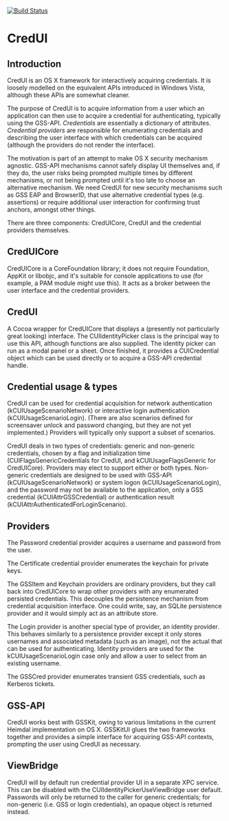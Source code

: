 [![Build Status](https://travis-ci.org/PADL/CredUI.png?branch=master)](https://travis-ci.org/PADL/CredUI)

CredUI
======

Introduction
------------

CredUI is an OS X framework for interactively acquiring credentials. It is loosely modelled on the equivalent APIs introduced in Windows Vista, although these APIs are somewhat cleaner.

The purpose of CredUI is to acquire information from a user which an application can then use to acquire a credential for authenticating, typically using the GSS-API. *Credentials* are essentially a dictionary of attributes. *Credential providers* are responsible for enumerating credentials and describing the user interface with which credentials can be acquired (although the providers do not render the interface).

The motivation is part of an attempt to make OS X security mechanism agnostic. GSS-API mechanisms cannot safely display UI themselves and, if they do, the user risks being prompted multiple times by different mechanisms, or not being prompted until it's too late to choose an alternative mechanism. We need CredUI for new security mechanisms such as GSS EAP and BrowserID, that use alternative credential types (e.g. assertions) or require additional user interaction for confirming trust anchors, amongst other things.

There are three components: CredUICore, CredUI and the credential providers themselves.

CredUICore
----------

CredUICore is a CoreFoundation library; it does not require Foundation, AppKit or libobjc, and it's suitable for console applications to use (for example, a PAM module might use this). It acts as a broker between the user interface and the credential providers.

CredUI
------

A Cocoa wrapper for CredUICore that displays a (presently not particularly great looking) interface. The CUIIdentityPicker class is the principal way to use this API, although functions are also supplied. The identity picker can run as a modal panel or a sheet. Once finished, it provides a CUICredential object which can be used directly or to acquire a GSS-API credential handle.

Credential usage & types
------------------------

CredUI can be used for credential acquisition for network authentication (kCUIUsageScenarioNetwork) or interactive login authentication (kCUIUsageScenarioLogin). (There are also scenarios defined for screensaver unlock and password changing, but they are not yet implemented.) Providers will typically only support a subset of scenarios.

CredUI deals in two types of credentials: generic and non-generic credentials, chosen by a flag and initialization time (CUIFlagsGenericCredentials for CredUI, and kCUIUsageFlagsGeneric for CredUICore). Providers may elect to support either or both types. Non-generic credentials are designed to be used with GSS-API (kCUIUsageScenarioNetwork) or system logon (kCUIUsageScenarioLogin), and the password may not be available to the application, only a GSS credential (kCUIAttrGSSCredential) or authentication result (kCUIAttrAuthenticatedForLoginScenario).

Providers
---------

The Password credential provider acquires a username and password from the user.

The Certificate credential provider enumerates the keychain for private keys.

The GSSItem and Keychain providers are ordinary providers, but they call back into CredUICore to wrap other providers with any enumerated persisted credentials. This decouples the persistence mechanism from credential acquisition interface. One could write, say, an SQLite persistence provider and it would simply act as an attribute store.

The Login provider is another special type of provider, an identity provider. This behaves similarly to a persistence provider except it only stores usernames and associated metadata (such as an image), not the actual that can be used for authenticating. Identity providers are used for the kCUIUsageScenarioLogin case only and allow a user to select from an existing username.

The GSSCred provider enumerates transient GSS credentials, such as Kerberos tickets.

GSS-API
-------

CredUI works best with GSSKit, owing to various limitations in the current Heimdal implementation on OS X. GSSKitUI glues the two frameworks together and provides a simple interface for acquiring GSS-API contexts, prompting the user using CredUI as necessary.

ViewBridge
----------

CredUI will by default run credential provider UI in a separate XPC service. This can be disabled with the CUIIdentityPickerUseViewBridge user default. Passwords will only be returned to the caller for generic credentials; for non-generic (i.e. GSS or login credentials), an opaque object is returned instead.

